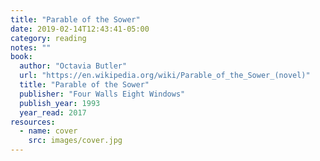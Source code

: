 ```yaml
---
title: "Parable of the Sower"
date: 2019-02-14T12:43:41-05:00
category: reading
notes: ""
book:
  author: "Octavia Butler"
  url: "https://en.wikipedia.org/wiki/Parable_of_the_Sower_(novel)"
  title: "Parable of the Sower"
  publisher: "Four Walls Eight Windows"
  publish_year: 1993
  year_read: 2017
resources:
  - name: cover
    src: images/cover.jpg
---
```


